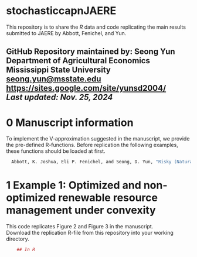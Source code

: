 # stochasticcapnJAERE
This repository is to share the *R* data and code replicating the main results submitted to JAERE by Abbott, Fenichel, and Yun.

GitHub Repository maintained by: Seong Yun\
Department of Agricultural Economics\
Mississippi State University\
**<seong.yun@msstate.edu>**\
**<https://sites.google.com/site/yunsd2004/>**\
*Last updated: Nov. 25, 2024*
------------------------------------------------------------------------

0 Manuscript information
====================================
To implement the V-approximation suggested in the manuscript, we provide the pre-defined R-functions. Before replication the following examples, these functions should be loaded at first.

```r
  Abbott, K. Joshua, Eli P. Fenichel, and Seong, D. Yun, "Risky (Natural) Assets: Stochasticity and the Value of Natural Capital"
```

1 Example 1: Optimized and non-optimized renewable resource management under convexity
====================================
This code replicates Figure 2 and Figure 3 in the manuscript.\
Download the replication R-file from this repository into your working directory.

``` r
    ## In R
    
```